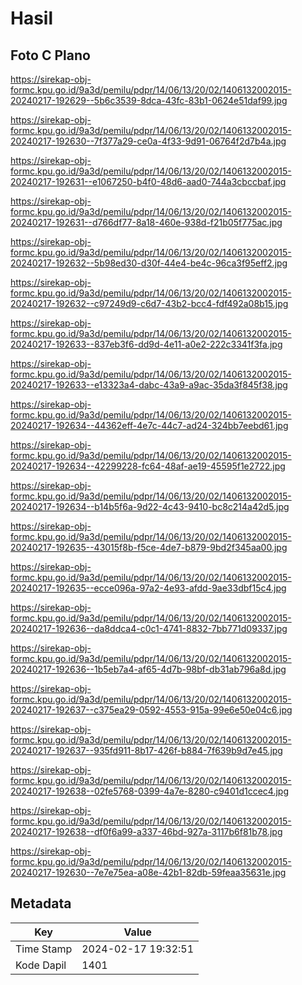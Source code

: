 # Hasil

## Foto C Plano

https://sirekap-obj-formc.kpu.go.id/9a3d/pemilu/pdpr/14/06/13/20/02/1406132002015-20240217-192629--5b6c3539-8dca-43fc-83b1-0624e51daf99.jpg

https://sirekap-obj-formc.kpu.go.id/9a3d/pemilu/pdpr/14/06/13/20/02/1406132002015-20240217-192630--7f377a29-ce0a-4f33-9d91-06764f2d7b4a.jpg

https://sirekap-obj-formc.kpu.go.id/9a3d/pemilu/pdpr/14/06/13/20/02/1406132002015-20240217-192631--e1067250-b4f0-48d6-aad0-744a3cbccbaf.jpg

https://sirekap-obj-formc.kpu.go.id/9a3d/pemilu/pdpr/14/06/13/20/02/1406132002015-20240217-192631--d766df77-8a18-460e-938d-f21b05f775ac.jpg

https://sirekap-obj-formc.kpu.go.id/9a3d/pemilu/pdpr/14/06/13/20/02/1406132002015-20240217-192632--5b98ed30-d30f-44e4-be4c-96ca3f95eff2.jpg

https://sirekap-obj-formc.kpu.go.id/9a3d/pemilu/pdpr/14/06/13/20/02/1406132002015-20240217-192632--c97249d9-c6d7-43b2-bcc4-fdf492a08b15.jpg

https://sirekap-obj-formc.kpu.go.id/9a3d/pemilu/pdpr/14/06/13/20/02/1406132002015-20240217-192633--837eb3f6-dd9d-4e11-a0e2-222c3341f3fa.jpg

https://sirekap-obj-formc.kpu.go.id/9a3d/pemilu/pdpr/14/06/13/20/02/1406132002015-20240217-192633--e13323a4-dabc-43a9-a9ac-35da3f845f38.jpg

https://sirekap-obj-formc.kpu.go.id/9a3d/pemilu/pdpr/14/06/13/20/02/1406132002015-20240217-192634--44362eff-4e7c-44c7-ad24-324bb7eebd61.jpg

https://sirekap-obj-formc.kpu.go.id/9a3d/pemilu/pdpr/14/06/13/20/02/1406132002015-20240217-192634--42299228-fc64-48af-ae19-45595f1e2722.jpg

https://sirekap-obj-formc.kpu.go.id/9a3d/pemilu/pdpr/14/06/13/20/02/1406132002015-20240217-192634--b14b5f6a-9d22-4c43-9410-bc8c214a42d5.jpg

https://sirekap-obj-formc.kpu.go.id/9a3d/pemilu/pdpr/14/06/13/20/02/1406132002015-20240217-192635--43015f8b-f5ce-4de7-b879-9bd2f345aa00.jpg

https://sirekap-obj-formc.kpu.go.id/9a3d/pemilu/pdpr/14/06/13/20/02/1406132002015-20240217-192635--ecce096a-97a2-4e93-afdd-9ae33dbf15c4.jpg

https://sirekap-obj-formc.kpu.go.id/9a3d/pemilu/pdpr/14/06/13/20/02/1406132002015-20240217-192636--da8ddca4-c0c1-4741-8832-7bb771d09337.jpg

https://sirekap-obj-formc.kpu.go.id/9a3d/pemilu/pdpr/14/06/13/20/02/1406132002015-20240217-192636--1b5eb7a4-af65-4d7b-98bf-db31ab796a8d.jpg

https://sirekap-obj-formc.kpu.go.id/9a3d/pemilu/pdpr/14/06/13/20/02/1406132002015-20240217-192637--c375ea29-0592-4553-915a-99e6e50e04c6.jpg

https://sirekap-obj-formc.kpu.go.id/9a3d/pemilu/pdpr/14/06/13/20/02/1406132002015-20240217-192637--935fd911-8b17-426f-b884-7f639b9d7e45.jpg

https://sirekap-obj-formc.kpu.go.id/9a3d/pemilu/pdpr/14/06/13/20/02/1406132002015-20240217-192638--02fe5768-0399-4a7e-8280-c9401d1ccec4.jpg

https://sirekap-obj-formc.kpu.go.id/9a3d/pemilu/pdpr/14/06/13/20/02/1406132002015-20240217-192638--df0f6a99-a337-46bd-927a-3117b6f81b78.jpg

https://sirekap-obj-formc.kpu.go.id/9a3d/pemilu/pdpr/14/06/13/20/02/1406132002015-20240217-192630--7e7e75ea-a08e-42b1-82db-59feaa35631e.jpg


## Metadata

| Key        | Value               |
| ---------- | ------------------- |
| Time Stamp | 2024-02-17 19:32:51 |
| Kode Dapil | 1401                |



